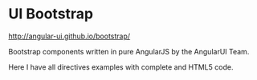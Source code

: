 UI Bootstrap
================

http://angular-ui.github.io/bootstrap/

Bootstrap components written in pure AngularJS by the AngularUI Team.

Here I have all directives examples with complete and HTML5 code.
